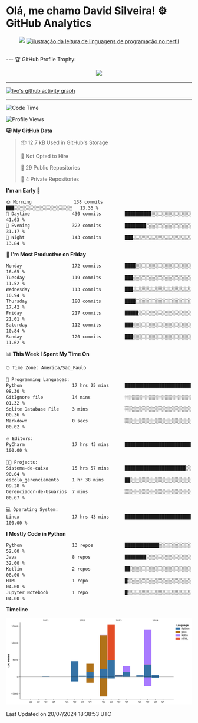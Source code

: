 
# Olá, me chamo David Silveira! ⚙️ GitHub Analytics

<div width="100%" align="center">
  <img  src="http://github-profile-summary-cards.vercel.app/api/cards/profile-details?username=DavidSilveira80&theme=transparent"/>
  <a href="https://github.com/Gurupreet" title="ilustração do mapeamento de linguagens">
  <img align="center" src="https://github-readme-stats.vercel.app/api/top-langs/?username=DavidSilveira80&theme=dracula&hide_langs_below=1" alt="ilustração da leitura de linguagens de programação no perfil"/>
</a>
</div>


<br />

--- 🏆 GitHub Profile Trophy:

<p align="center">
  <a
    href="https://github.com/ryo-ma/github-profile-trophy"
    title="repositório de troféus"
  >
    <img
      width="800"
      src="https://github-profile-trophy.vercel.app/?username=DavidSilveira80&column=8&theme=darkhub&no-frame=true&no-bg=true"
    />
  </a>
</p>

---
[![Ivo's github activity graph](https://github-readme-activity-graph.vercel.app/graph?username=DavidSilveira80&bg_color=0d1117&color=708090&line=139ae1&point=ffffff&area=true&hide_border=true)](https://github.com/ip681/)

---
<!--START_SECTION:waka-->
![Code Time](http://img.shields.io/badge/Code%20Time-162%20hrs%2018%20mins-blue)

![Profile Views](http://img.shields.io/badge/Profile%20Views-7-blue)

**🐱 My GitHub Data** 

> 📦 12.7 kB Used in GitHub's Storage 
 > 
> 🚫 Not Opted to Hire
 > 
> 📜 29 Public Repositories 
 > 
> 🔑 4 Private Repositories 
 > 
**I'm an Early 🐤** 

```text
🌞 Morning                138 commits         ███░░░░░░░░░░░░░░░░░░░░░░   13.36 % 
🌆 Daytime                430 commits         ██████████░░░░░░░░░░░░░░░   41.63 % 
🌃 Evening                322 commits         ████████░░░░░░░░░░░░░░░░░   31.17 % 
🌙 Night                  143 commits         ███░░░░░░░░░░░░░░░░░░░░░░   13.84 % 
```
📅 **I'm Most Productive on Friday** 

```text
Monday                   172 commits         ████░░░░░░░░░░░░░░░░░░░░░   16.65 % 
Tuesday                  119 commits         ███░░░░░░░░░░░░░░░░░░░░░░   11.52 % 
Wednesday                113 commits         ███░░░░░░░░░░░░░░░░░░░░░░   10.94 % 
Thursday                 180 commits         ████░░░░░░░░░░░░░░░░░░░░░   17.42 % 
Friday                   217 commits         █████░░░░░░░░░░░░░░░░░░░░   21.01 % 
Saturday                 112 commits         ███░░░░░░░░░░░░░░░░░░░░░░   10.84 % 
Sunday                   120 commits         ███░░░░░░░░░░░░░░░░░░░░░░   11.62 % 
```


📊 **This Week I Spent My Time On** 

```text
🕑︎ Time Zone: America/Sao_Paulo

💬 Programming Languages: 
Python                   17 hrs 25 mins      █████████████████████████   98.30 % 
GitIgnore file           14 mins             ░░░░░░░░░░░░░░░░░░░░░░░░░   01.32 % 
Sqlite Database File     3 mins              ░░░░░░░░░░░░░░░░░░░░░░░░░   00.36 % 
Markdown                 0 secs              ░░░░░░░░░░░░░░░░░░░░░░░░░   00.02 % 

🔥 Editors: 
PyCharm                  17 hrs 43 mins      █████████████████████████   100.00 % 

🐱‍💻 Projects: 
Sistema-de-caixa         15 hrs 57 mins      ███████████████████████░░   90.04 % 
escola_gerenciamento     1 hr 38 mins        ██░░░░░░░░░░░░░░░░░░░░░░░   09.28 % 
Gerenciador-de-Usuarios  7 mins              ░░░░░░░░░░░░░░░░░░░░░░░░░   00.67 % 

💻 Operating System: 
Linux                    17 hrs 43 mins      █████████████████████████   100.00 % 
```

**I Mostly Code in Python** 

```text
Python                   13 repos            █████████████░░░░░░░░░░░░   52.00 % 
Java                     8 repos             ████████░░░░░░░░░░░░░░░░░   32.00 % 
Kotlin                   2 repos             ██░░░░░░░░░░░░░░░░░░░░░░░   08.00 % 
HTML                     1 repo              █░░░░░░░░░░░░░░░░░░░░░░░░   04.00 % 
Jupyter Notebook         1 repo              █░░░░░░░░░░░░░░░░░░░░░░░░   04.00 % 
```



**Timeline**

![Lines of Code chart](https://raw.githubusercontent.com/DavidSilveira80/DavidSilveira80/master/assets/bar_graph.png)


 Last Updated on 20/07/2024 18:38:53 UTC
<!--END_SECTION:waka-->


